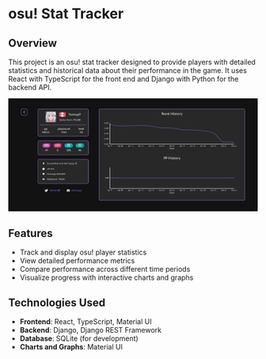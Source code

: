 # osu! Stat Tracker
## Overview

This project is an osu! stat tracker designed to provide players with detailed statistics and historical data about their performance in the game. It uses React with TypeScript for the front end and Django with Python for the backend API.

![website screenshot](website.png)

## Features

- Track and display osu! player statistics
- View detailed performance metrics
- Compare performance across different time periods
- Visualize progress with interactive charts and graphs

## Technologies Used

- **Frontend**: React, TypeScript, Material UI
- **Backend**: Django, Django REST Framework
- **Database**: SQLite (for development)
- **Charts and Graphs**: Material UI

